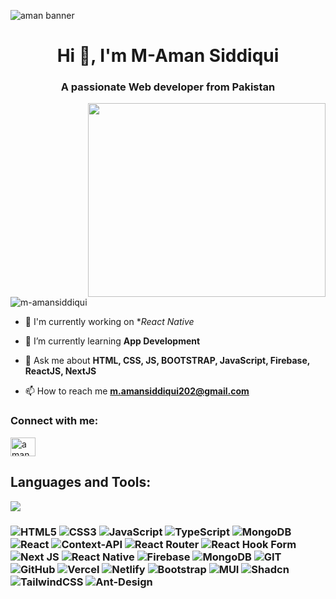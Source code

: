 ![aman banner](https://github.com/M-AmanSiddiqui/M-AmanSiddiqui/assets/154512222/9284a203-08a0-44de-b36b-d2aba7f24377) 
<h1 align="center">Hi 👋, I'm M-Aman Siddiqui</h1>
<h3 align="center">A passionate Web developer from Pakistan</h3>
<img src="https://user-images.githubusercontent.com/99034743/159381479-da89d532-bab2-4e1c-b427-a8bf281dcb2f.gif" height="310px" width="380px" align="right">

<p align="left"> <img src="https://komarev.com/ghpvc/?username=m-amansiddiqui&label=Profile%20views&color=0e75b6&style=flat" alt="m-amansiddiqui" /> </p>

- 🔭 I'm currently working on **React Native*

- 🌱 I’m currently learning **App Development**
 
- 💬 Ask me about **HTML, CSS, JS, BOOTSTRAP, JavaScript, Firebase, ReactJS, NextJS**

- 📫 How to reach me **m.amansiddiqui202@gmail.com**

<h3 align="left">Connect with me:</h3>
<p align="left">
<a href="https://www.linkedin.com/in/aman-siddiqui-a1a201328/" target="blank"><img align="center" src="https://img.freepik.com/premium-vector/linkedin-logo_578229-227.jpg" alt="aman siddiqui" height="30" width="40" /></a>

</p>
<h2 align="left">Languages and Tools:</h2>

<p align='left'>
  <img src="https://skillicons.dev/icons?i=html,css,js,ts,react,next,firebase,mongodb,git,github,vercel,netlify,mui,bootstrap,tailwind" />
</p>

<h3>

 ![HTML5](https://img.shields.io/badge/html5-%23E34F26.svg?style=for-the-badge&logo=html5&logoColor=white) ![CSS3](https://img.shields.io/badge/css3-%231572B6.svg?style=for-the-badge&logo=css3&logoColor=white) ![JavaScript](https://img.shields.io/badge/javascript-%23323330.svg?style=for-the-badge&logo=javascript&logoColor=%23F7DF1E) ![TypeScript](https://img.shields.io/badge/typescript-%23007ACC.svg?style=for-the-badge&logo=typescript&logoColor=white) ![MongoDB](https://img.shields.io/badge/MongoDB-%234ea94b.svg?style=for-the-badge&logo=mongodb&logoColor=white) ![React](https://img.shields.io/badge/react-%2320232a.svg?style=for-the-badge&logo=react&logoColor=%2361DAFB)  ![Context-API](https://img.shields.io/badge/Context--Api-000000?style=for-the-badge&logo=react) ![React Router](https://img.shields.io/badge/React_Router-CA4245?style=for-the-badge&logo=react-router&logoColor=white) ![React Hook Form](https://img.shields.io/badge/React%20Hook%20Form-%23EC5990.svg?style=for-the-badge&logo=reacthookform&logoColor=white)
 ![Next JS](https://img.shields.io/badge/Next-black?style=for-the-badge&logo=next.js&logoColor=white)  ![React Native](https://img.shields.io/badge/react_native-%2320232a.svg?style=for-the-badge&logo=react&logoColor=%2361DAFB) ![Firebase](https://img.shields.io/badge/firebase-%23039BE5.svg?style=for-the-badge&logo=firebase) ![MongoDB](https://img.shields.io/badge/MongoDB-%234ea94b.svg?style=for-the-badge&logo=mongodb&logoColor=white)  ![GIT](https://img.shields.io/badge/Git-fc6d26?style=for-the-badge&logo=git&logoColor=white) ![GitHub](https://img.shields.io/badge/GitHub-%23121011.svg?style=for-the-badge&logo=github&logoColor=white) ![Vercel](https://img.shields.io/badge/vercel-%23000000.svg?style=for-the-badge&logo=vercel&logoColor=white) ![Netlify](https://img.shields.io/badge/netlify-%23000000.svg?style=for-the-badge&logo=netlify&logoColor=#00C7B7)  ![Bootstrap](https://img.shields.io/badge/bootstrap-%238511FA.svg?style=for-the-badge&logo=bootstrap&logoColor=white) ![MUI](https://img.shields.io/badge/MUI-%230081CB.svg?style=for-the-badge&logo=material-ui&logoColor=white)  ![Shadcn](https://img.shields.io/badge/shadcn/ui-%2320232a.svg?style=for-the-badge)  ![TailwindCSS](https://img.shields.io/badge/tailwindcss-%2338B2AC.svg?style=for-the-badge&logo=tailwind-css&logoColor=white) ![Ant-Design](https://img.shields.io/badge/-AntDesign-%230170FE?style=for-the-badge&logo=ant-design&logoColor=white)


</h3>
